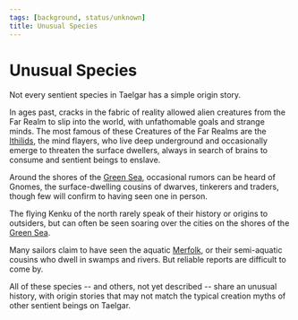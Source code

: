 ```yaml
---
tags: [background, status/unknown]
title: Unusual Species
---
```


# Unusual Species

Not every sentient species in Taelgar has a simple origin story. 

In ages past, cracks in the fabric of reality allowed alien creatures from the Far Realm to slip into the world, with unfathomable goals and strange minds. The most famous of these Creatures of the Far Realms are the [Ithilids](<./ithilids.md>), the mind flayers, who live deep underground and occasionally emerge to threaten the surface dwellers, always in search of brains to consume and sentient beings to enslave. 

Around the shores of the [Green Sea](<../../gazetteer/green-sea.md>), occasional rumors can be heard of Gnomes, the surface-dwelling cousins of dwarves, tinkerers and traders, though few will confirm to having seen one in person. 

The flying Kenku of the north rarely speak of their history or origins to outsiders, but can often be seen soaring over the cities on the shores of the [Green Sea](<../../gazetteer/green-sea.md>). 

Many sailors claim to have seen the aquatic [Merfolk](<./merfolk.md>), or their semi-aquatic cousins who dwell in swamps and rivers. But reliable reports are difficult to come by. 

All of these species -- and others, not yet described -- share an unusual history, with origin stories that may not match the typical creation myths of other sentient beings on Taelgar.